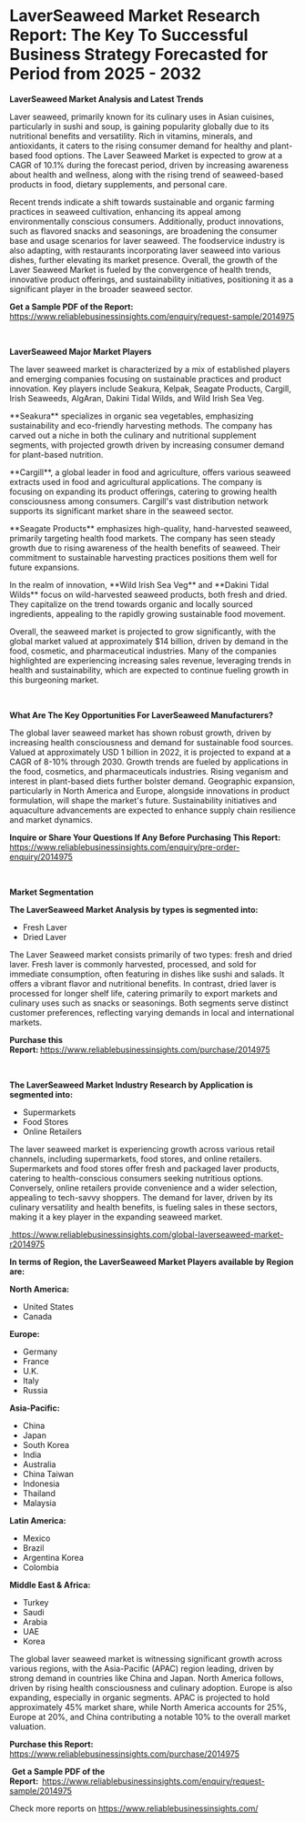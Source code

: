 <p><h1>LaverSeaweed Market Research Report: The Key To Successful Business Strategy Forecasted for Period from 2025 - 2032</h1></p><p><strong>LaverSeaweed Market Analysis and Latest Trends</strong></p>
<p><p>Laver seaweed, primarily known for its culinary uses in Asian cuisines, particularly in sushi and soup, is gaining popularity globally due to its nutritional benefits and versatility. Rich in vitamins, minerals, and antioxidants, it caters to the rising consumer demand for healthy and plant-based food options. The Laver Seaweed Market is expected to grow at a CAGR of 10.1% during the forecast period, driven by increasing awareness about health and wellness, along with the rising trend of seaweed-based products in food, dietary supplements, and personal care.</p><p>Recent trends indicate a shift towards sustainable and organic farming practices in seaweed cultivation, enhancing its appeal among environmentally conscious consumers. Additionally, product innovations, such as flavored snacks and seasonings, are broadening the consumer base and usage scenarios for laver seaweed. The foodservice industry is also adapting, with restaurants incorporating laver seaweed into various dishes, further elevating its market presence. Overall, the growth of the Laver Seaweed Market is fueled by the convergence of health trends, innovative product offerings, and sustainability initiatives, positioning it as a significant player in the broader seaweed sector.</p></p>
<p><strong>Get a Sample PDF of the Report:&nbsp;</strong> <a href="https://www.reliablebusinessinsights.com/enquiry/request-sample/2014975?utm_campaign=3568&utm_medium=2&utm_source=Github&utm_content=ia&utm_term=29032025&utm_id=laverseaweed">https://www.reliablebusinessinsights.com/enquiry/request-sample/2014975</a></p>
<p>&nbsp;</p>
<p><strong>LaverSeaweed Major Market Players</strong></p>
<p><p>The laver seaweed market is characterized by a mix of established players and emerging companies focusing on sustainable practices and product innovation. Key players include Seakura, Kelpak, Seagate Products, Cargill, Irish Seaweeds, AlgAran, Dakini Tidal Wilds, and Wild Irish Sea Veg.</p><p>**Seakura** specializes in organic sea vegetables, emphasizing sustainability and eco-friendly harvesting methods. The company has carved out a niche in both the culinary and nutritional supplement segments, with projected growth driven by increasing consumer demand for plant-based nutrition.</p><p>**Cargill**, a global leader in food and agriculture, offers various seaweed extracts used in food and agricultural applications. The company is focusing on expanding its product offerings, catering to growing health consciousness among consumers. Cargill's vast distribution network supports its significant market share in the seaweed sector.</p><p>**Seagate Products** emphasizes high-quality, hand-harvested seaweed, primarily targeting health food markets. The company has seen steady growth due to rising awareness of the health benefits of seaweed. Their commitment to sustainable harvesting practices positions them well for future expansions.</p><p>In the realm of innovation, **Wild Irish Sea Veg** and **Dakini Tidal Wilds** focus on wild-harvested seaweed products, both fresh and dried. They capitalize on the trend towards organic and locally sourced ingredients, appealing to the rapidly growing sustainable food movement. </p><p>Overall, the seaweed market is projected to grow significantly, with the global market valued at approximately $14 billion, driven by demand in the food, cosmetic, and pharmaceutical industries. Many of the companies highlighted are experiencing increasing sales revenue, leveraging trends in health and sustainability, which are expected to continue fueling growth in this burgeoning market.</p></p>
<p>&nbsp;</p>
<p><strong>What Are The Key Opportunities For LaverSeaweed Manufacturers?</strong></p>
<p><p>The global laver seaweed market has shown robust growth, driven by increasing health consciousness and demand for sustainable food sources. Valued at approximately USD 1 billion in 2022, it is projected to expand at a CAGR of 8-10% through 2030. Growth trends are fueled by applications in the food, cosmetics, and pharmaceuticals industries. Rising veganism and interest in plant-based diets further bolster demand. Geographic expansion, particularly in North America and Europe, alongside innovations in product formulation, will shape the market's future. Sustainability initiatives and aquaculture advancements are expected to enhance supply chain resilience and market dynamics.</p></p>
<p><strong>Inquire or Share Your Questions If Any Before Purchasing This Report:</strong> <a href="https://www.reliablebusinessinsights.com/enquiry/pre-order-enquiry/2014975?utm_campaign=3568&utm_medium=2&utm_source=Github&utm_content=ia&utm_term=29032025&utm_id=laverseaweed">https://www.reliablebusinessinsights.com/enquiry/pre-order-enquiry/2014975</a></p>
<p>&nbsp;</p>
<p><strong>Market Segmentation</strong></p>
<p><strong>The LaverSeaweed Market Analysis by types is segmented into:</strong></p>
<p><ul><li>Fresh Laver</li><li>Dried Laver</li></ul></p>
<p><p>The Laver Seaweed market consists primarily of two types: fresh and dried laver. Fresh laver is commonly harvested, processed, and sold for immediate consumption, often featuring in dishes like sushi and salads. It offers a vibrant flavor and nutritional benefits. In contrast, dried laver is processed for longer shelf life, catering primarily to export markets and culinary uses such as snacks or seasonings. Both segments serve distinct customer preferences, reflecting varying demands in local and international markets.</p></p>
<p><strong>Purchase this Report:&nbsp;</strong><a href="https://www.reliablebusinessinsights.com/purchase/2014975?utm_campaign=3568&utm_medium=2&utm_source=Github&utm_content=ia&utm_term=29032025&utm_id=laverseaweed">https://www.reliablebusinessinsights.com/purchase/2014975</a></p>
<p>&nbsp;</p>
<p><strong>The LaverSeaweed Market Industry Research by Application is segmented into:</strong></p>
<p><ul><li>Supermarkets</li><li>Food Stores</li><li>Online Retailers</li></ul></p>
<p><p>The laver seaweed market is experiencing growth across various retail channels, including supermarkets, food stores, and online retailers. Supermarkets and food stores offer fresh and packaged laver products, catering to health-conscious consumers seeking nutritious options. Conversely, online retailers provide convenience and a wider selection, appealing to tech-savvy shoppers. The demand for laver, driven by its culinary versatility and health benefits, is fueling sales in these sectors, making it a key player in the expanding seaweed market.</p></p>
<p><a href="https://www.reliablebusinessinsights.com/global-laverseaweed-market-r2014975?utm_campaign=3568&utm_medium=2&utm_source=Github&utm_content=ia&utm_term=29032025&utm_id=laverseaweed">&nbsp;https://www.reliablebusinessinsights.com/global-laverseaweed-market-r2014975</a></p>
<p><strong>In terms of Region, the LaverSeaweed Market Players available by Region are:</strong></p>
<p>
    <p> <strong> North America: </strong>
        <ul>
            <li>United States</li>
            <li>Canada</li>
        </ul>
        </p> 
    <p> <strong> Europe: </strong>
        <ul>
            <li>Germany</li>
            <li>France</li>
            <li>U.K.</li>
            <li>Italy</li>
            <li>Russia</li>
        </ul>
        </p> 
    <p> <strong> Asia-Pacific: </strong>
        <ul>
            <li>China</li>
            <li>Japan</li>
            <li>South Korea</li>
            <li>India</li>
            <li>Australia</li>
            <li>China Taiwan</li>
            <li>Indonesia</li>
            <li>Thailand</li>
            <li>Malaysia</li>
        </ul>
        </p> 
    <p> <strong> Latin America: </strong>
        <ul>
            <li>Mexico</li>
            <li>Brazil</li>
            <li>Argentina Korea</li>
            <li>Colombia</li>
        </ul>
        </p> 
    <p> <strong> Middle East & Africa: </strong>
        <ul>
            <li>Turkey</li>
            <li>Saudi</li>
            <li>Arabia</li>
            <li>UAE</li>
            <li>Korea</li>
        </ul>
    </p>
    </p>
<p><p>The global laver seaweed market is witnessing significant growth across various regions, with the Asia-Pacific (APAC) region leading, driven by strong demand in countries like China and Japan. North America follows, driven by rising health consciousness and culinary adoption. Europe is also expanding, especially in organic segments. APAC is projected to hold approximately 45% market share, while North America accounts for 25%, Europe at 20%, and China contributing a notable 10% to the overall market valuation.</p></p>
<p><strong>Purchase this Report: </strong><a href="https://www.reliablebusinessinsights.com/purchase/2014975?utm_campaign=3568&utm_medium=2&utm_source=Github&utm_content=ia&utm_term=29032025&utm_id=laverseaweed">https://www.reliablebusinessinsights.com/purchase/2014975</a></p>
<p>&nbsp;<strong>Get a Sample PDF of the Report:&nbsp;&nbsp;</strong><a href="https://www.reliablebusinessinsights.com/enquiry/request-sample/2014975?utm_campaign=3568&utm_medium=2&utm_source=Github&utm_content=ia&utm_term=29032025&utm_id=laverseaweed">https://www.reliablebusinessinsights.com/enquiry/request-sample/2014975</a></p>
<p><strong></strong></p>
<p>Check more reports on <a href="https://www.reliablebusinessinsights.com/?utm_campaign=3568&utm_medium=2&utm_source=Github&utm_content=ia&utm_term=29032025&utm_id=laverseaweed">https://www.reliablebusinessinsights.com/</a></p>